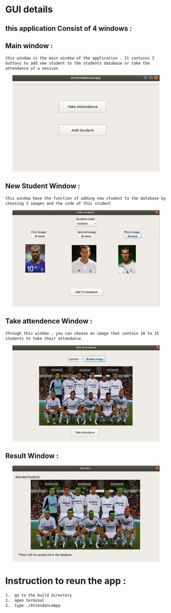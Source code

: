 # GUI details 
## this application Consist of 4 windows :

## Main window :
    this window is the main window of the application . It contains 2 buttons to add new student to the students database or take the attendance of a session
<p align="center">
    <img width="460" height="300" src="main.png">
    </p>

## New Student Window :
    this window have the function of adding new student to the database by choosing 3 images and the code of this student 
<p align="center">
    <img width="460" height="300" src="addStudent.png">
    </p>

## Take attendence Window :
    through this window , you can choose an image that contain 10 to 15 students to take their attendance 
<p align="center">
    <img width="460" height="300" src="Attendance.png">
    </p>

## Result Window :
<p align="center">
    <img width="460" height="300" src="result.png">
    </p>

# Instruction to reun the app :
    1.  go to the build directory 
    2.  open terminal
    3.  type ./AttendanceApp

